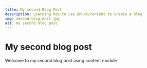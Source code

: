 ```yaml
---
title: My second Blog Post
description: Learning how to use @nuxt/content to create a blog
img: second-blog-post.jpg
alt: my second blog post
---
```


# My second blog post

Welcome to my second blog post using content module